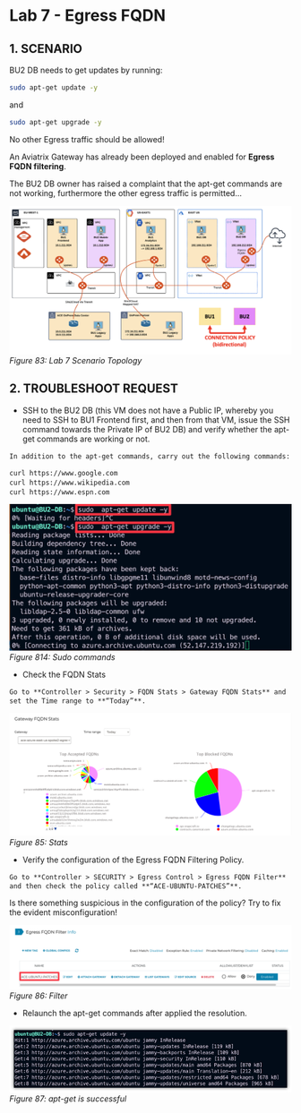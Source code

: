 # Lab 7 - Egress FQDN

## 1. SCENARIO

BU2 DB needs to get updates by running:

```bash
sudo apt-get update -y 
```
and
```bash
sudo apt-get upgrade -y
```

No other Egress traffic should be allowed!

An Aviatrix Gateway has already been deployed and enabled for **Egress FQDN filtering**.

The BU2 DB owner has raised a complaint that the apt-get commands are not working, furthermore the other egress traffic is permitted...

![topology 7](images/lab7-topology.png)
_Figure 83: Lab 7 Scenario Topology_

## 2. TROUBLESHOOT REQUEST

- SSH to the BU2 DB (this VM does not have a Public IP, whereby you need to SSH to BU1 Frontend first, and then from that VM, issue the SSH command towards the Private IP of BU2 DB) and verify whether the apt-get commands are working or not.

```{tip}
In addition to the apt-get commands, carry out the following commands:
```

```bash
curl https://www.google.com
curl https://www.wikipedia.com
curl https://www.espn.com
```

![sudo](images/lab7-sudo.png)
_Figure 814: Sudo commands_

- Check the FQDN Stats

```{tip}
Go to **Controller > Security > FQDN Stats > Gateway FQDN Stats** and set the Time range to **“Today”**.
```

![stats](images/lab7-stats.png)
_Figure 85: Stats_

- Verify the configuration of the Egress FQDN Filtering Policy.

```{tip}
Go to **Controller > SECURITY > Egress Control > Egress FQDN Filter** and then check the policy called **“ACE-UBUNTU-PATCHES”**.
```

Is there something suspicious in the configuration of the policy? Try to fix the evident misconfiguration!

![filter](images/lab7-policy.png)
_Figure 86: Filter_

- Relaunch the apt-get commands after applied the resolution.

![apt-get](images/lab7-ok.png)
_Figure 87: apt-get is successful_
